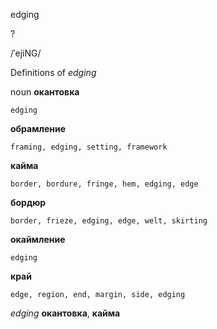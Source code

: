 edging

?

/ˈejiNG/

Definitions of _edging_

noun
**окантовка**

    edging
**обрамление**

    framing, edging, setting, framework
**кайма**

    border, bordure, fringe, hem, edging, edge
**бордюр**

    border, frieze, edging, edge, welt, skirting
**окаймление**

    edging
**край**

    edge, region, end, margin, side, edging

_edging_
**окантовка**, **кайма**